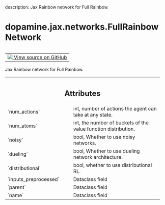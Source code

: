 description: Jax Rainbow network for Full Rainbow.

<div itemscope itemtype="http://developers.google.com/ReferenceObject">
<meta itemprop="name" content="dopamine.jax.networks.FullRainbowNetwork" />
<meta itemprop="path" content="Stable" />
</div>

# dopamine.jax.networks.FullRainbowNetwork

<!-- Insert buttons and diff -->

<table class="tfo-notebook-buttons tfo-api nocontent" align="left">
<td>
  <a target="_blank" href="https://github.com/google/dopamine/tree/master/dopamine/jax/networks.py#L543-L605">
    <img src="https://www.tensorflow.org/images/GitHub-Mark-32px.png" />
    View source on GitHub
  </a>
</td>
</table>



Jax Rainbow network for Full Rainbow.

<!-- Placeholder for "Used in" -->




<!-- Tabular view -->
 <table class="responsive fixed orange">
<colgroup><col width="214px"><col></colgroup>
<tr><th colspan="2"><h2 class="add-link">Attributes</h2></th></tr>

<tr>
<td>
`num_actions`<a id="num_actions"></a>
</td>
<td>
int, number of actions the agent can take at any state.
</td>
</tr><tr>
<td>
`num_atoms`<a id="num_atoms"></a>
</td>
<td>
int, the number of buckets of the value function distribution.
</td>
</tr><tr>
<td>
`noisy`<a id="noisy"></a>
</td>
<td>
bool, Whether to use noisy networks.
</td>
</tr><tr>
<td>
`dueling`<a id="dueling"></a>
</td>
<td>
bool, Whether to use dueling network architecture.
</td>
</tr><tr>
<td>
`distributional`<a id="distributional"></a>
</td>
<td>
bool, whether to use distributional RL.
</td>
</tr><tr>
<td>
`inputs_preprocessed`<a id="inputs_preprocessed"></a>
</td>
<td>
Dataclass field
</td>
</tr><tr>
<td>
`parent`<a id="parent"></a>
</td>
<td>
Dataclass field
</td>
</tr><tr>
<td>
`name`<a id="name"></a>
</td>
<td>
Dataclass field
</td>
</tr>
</table>



